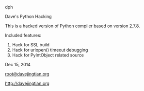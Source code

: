 dph

Dave's Python Hacking

This is a hacked version of Python compiler based on version 2.7.8.

Included features:

1. Hack for SSL build
2. Hack for urlopen() timeout debugging
3. Hack for PyIntObject related source

Dec 15, 2014

root@davejingtian.org

http://davejingtian.org
